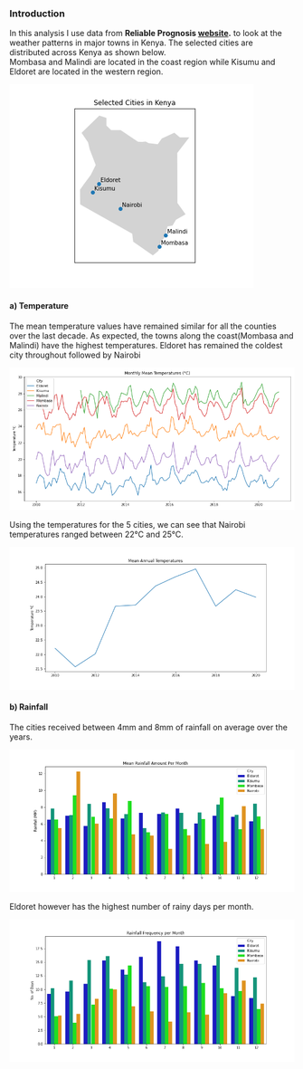 ### Introduction
In this analysis I use data from **Reliable Prognosis [website](https://rp5.ru/).** to look at the weather patterns in major towns in Kenya.
The selected cities are distributed across Kenya as shown below.<br>
Mombasa and Malindi are located in the coast region while Kisumu and Eldoret are located in the western region.

![location](img/selected_cities.png)

#### a) Temperature
The mean temperature values have remained similar for all the counties over the last decade. As expected, the towns along the coast(Mombasa and Malindi) have the highest temperatures. Eldoret has remained the coldest city throughout followed by Nairobi

![monthly temp](img/mean_monthly_temp.png)

Using the temperatures for the 5 cities, we can see that Nairobi temperatures ranged between 22°C and 25°C.

![annual temp](img/mean_annual_temp.png)

#### b) Rainfall 
The cities received between 4mm and 8mm of rainfall on average over the years.

![monthly rainfall](img/monthly_city_mean_rainfall.png)

Eldoret however has the highest number of rainy days per month.

![monthly rainfall freq](img/monthly_city_rainfall_freq.png)